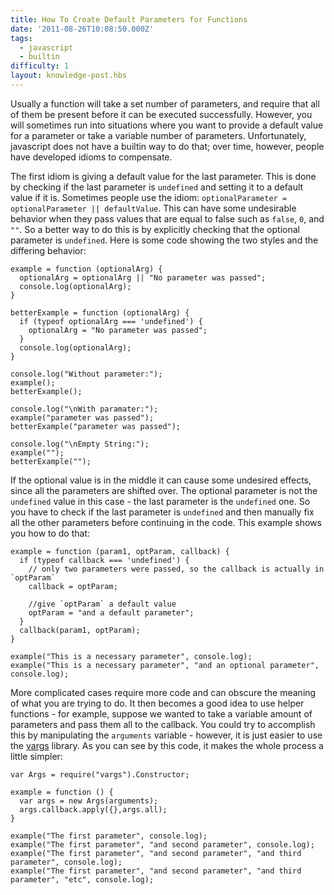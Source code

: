 ```yaml
---
title: How To Create Default Parameters for Functions
date: '2011-08-26T10:08:50.000Z'
tags:
  - javascript
  - builtin
difficulty: 1
layout: knowledge-post.hbs
---
```


Usually a function will take a set number of parameters, and require that all of them be present before it can be executed successfully. However, you will sometimes run into situations where you want to provide a default value for a parameter or take a variable number of parameters. Unfortunately, javascript does not have a builtin way to do that; over time, however, people have developed idioms to compensate.

The first idiom is giving a default value for the last parameter. This is done by checking if the last parameter is `undefined` and setting it to a default value if it is. Sometimes people use the idiom: `optionalParameter = optionalParameter || defaultValue`. This can have some undesirable behavior when they pass values that are equal to false such as `false`, `0`, and `""`. So a better way to do this is by explicitly checking that the optional parameter is `undefined`. Here is some code showing the two styles and the differing behavior:

    example = function (optionalArg) {
      optionalArg = optionalArg || "No parameter was passed";
      console.log(optionalArg);
    }

    betterExample = function (optionalArg) {
      if (typeof optionalArg === 'undefined') {
        optionalArg = "No parameter was passed";
      }
      console.log(optionalArg);
    }

    console.log("Without parameter:");
    example();
    betterExample();

    console.log("\nWith paramater:");
    example("parameter was passed");
    betterExample("parameter was passed");

    console.log("\nEmpty String:");
    example("");
    betterExample("");


If the optional value is in the middle it can cause some undesired effects, since all the parameters are shifted over. The optional parameter is not the `undefined` value in this case - the last parameter is the `undefined` one. So you have to check if the last parameter is `undefined` and then manually fix all the other parameters before continuing in the code. This example shows you how to do that:

    example = function (param1, optParam, callback) {
      if (typeof callback === 'undefined') {
        // only two parameters were passed, so the callback is actually in `optParam`
        callback = optParam;

        //give `optParam` a default value
        optParam = "and a default parameter";
      }
      callback(param1, optParam);
    }

    example("This is a necessary parameter", console.log);
    example("This is a necessary parameter", "and an optional parameter", console.log);

More complicated cases require more code and can obscure the meaning of what you are trying to do. It then becomes a good idea to use helper functions - for example, suppose we wanted to take a variable amount of parameters and pass them all to the callback. You could try to accomplish this by manipulating the `arguments` variable - however, it is just easier to use the [vargs](https://github.com/cloudhead/vargs) library. As you can see by this code, it makes the whole process a little simpler:

    var Args = require("vargs").Constructor;

    example = function () {
      var args = new Args(arguments);
      args.callback.apply({},args.all);
    }

    example("The first parameter", console.log);
    example("The first parameter", "and second parameter", console.log);
    example("The first parameter", "and second parameter", "and third parameter", console.log);
    example("The first parameter", "and second parameter", "and third parameter", "etc", console.log);
